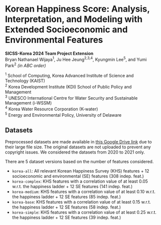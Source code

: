 # Korean Happiness Score: Analysis, Interpretation, and Modeling with Extended Socioeconomic and Environmental Features
__SICSS-Korea 2024 Team Project Extension__  
Bryan Nathanael Wijaya<sup>1</sup>, Ju Hee Jeung<sup>2,3,4</sup>, Kyungmin Lee<sup>5</sup>, and Yumi Park<sup>2</sup> *(in ABC order)*  

<sup>1</sup> School of Computing, Korea Advanced Institute of Science and Technology (KAIST)  
<sup>2</sup> Korea Development Institute (KDI) School of Public Policy and Management  
<sup>3</sup> UNESCO International Centre for Water Security and Sustainable Management (i-WSSM)  
<sup>4</sup> Korea Water Resource Corporation (K-water)  
<sup>5</sup> Energy and Environmental Policy, University of Delaware  

## Datasets

Preprocessed datasets are made available in [this Google Drive link](https://drive.google.com/drive/folders/1aMIsi4qyBsFqeDbfwHUyE2JTEv06U1YO?usp=drive_link) due to their large file size. The original datasets are not uploaded to prevent any copyright issues. We considered the datasets from 2020 to 2021 only.

There are 5 dataset versions based on the number of features considered.

- `korea-all`: All relevant Korean Happiness Survey (KHS) features + 12 socioeconomic and environmental (SE) features (308 indep. feat.)
- `korea-complex`: KHS features with a correlation value of at least 0.05 w.r.t. the happiness ladder + 12 SE features (141 indep. feat.)
- `korea-medium`: KHS features with a correlation value of at least 0.10 w.r.t. the happiness ladder + 12 SE features (85 indep. feat.)
- `korea-base`: KHS features with a correlation value of at least 0.15 w.r.t. the happiness ladder + 12 SE features (58 indep. feat.)
- `korea-simple`: KHS features with a correlation value of at least 0.25 w.r.t. the happiness ladder + 12 SE features (39 indep. feat.)
